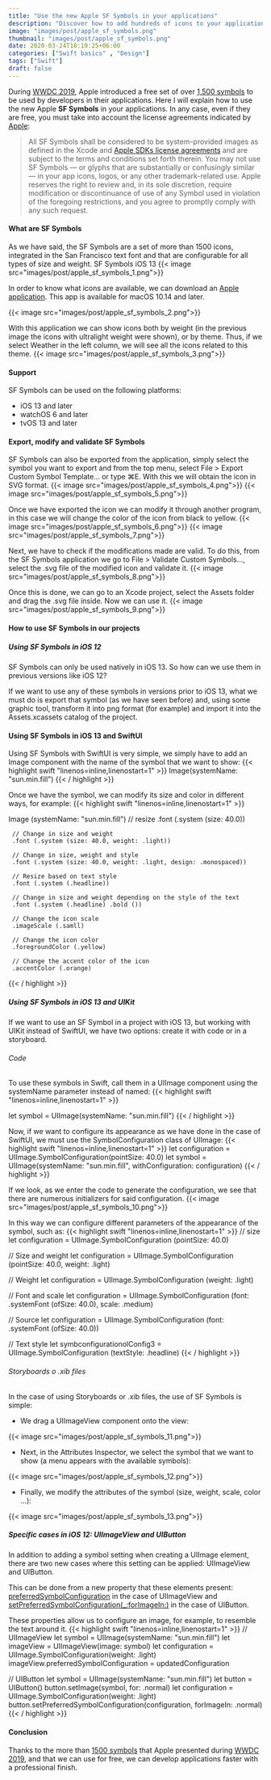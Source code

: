 ```yaml
---
title: "Use the new Apple SF Symbols in your applications"
description: "Discover how to add hundreds of icons to your applications using SF Symbols and how to customize them."
image: "images/post/apple_sf_symbols.png"
thumbnail: "images/post/apple_sf_symbols.png"
date: 2020-03-24T18:19:25+06:00
categories: ["Swift basics" , "Design"]
tags: ["Swift"]
draft: false
---
```

During [WWDC 2019](https://developer.apple.com/videos/wwdc2019/), Apple introduced a free set of over [1,500 symbols](https://developer.apple.com/videos/play/wwdc2019/206/) to be used by developers in their applications. Here I will explain how to use the new Apple **SF Symbols** in your applications. In any case, even if they are free, you must take into account the license agreements indicated by [Apple](https://developer.apple.com/design/human-interface-guidelines/sf-symbols/overview/):

> All SF Symbols shall be considered to be system-provided images as defined in the Xcode and [Apple SDKs license agreements](https://developer.apple.com/terms/) and are subject to the terms and conditions set forth therein. You may not use SF Symbols — or glyphs that are substantially or confusingly similar — in your app icons, logos, or any other trademark-related use. Apple reserves the right to review and, in its sole discretion, require modification or discontinuance of use of any Symbol used in violation of the foregoing restrictions, and you agree to promptly comply with any such request.

#### What are SF Symbols

As we have said, the SF Symbols are a set of more than 1500 icons, integrated in the San Francisco text font and that are configurable for all types of size and weight.
SF Symbols iOS 13
{{< image src="images/post/apple_sf_symbols_1.png">}}

In order to know what icons are available, we can download an [Apple application](https://developer.apple.com/design/downloads/SF-Symbols.dmg). This app is available for macOS 10.14 and later.

{{< image src="images/post/apple_sf_symbols_2.png">}}


With this application we can show icons both by weight (in the previous image the icons with ultralight weight were shown), or by theme. Thus, if we select Weather in the left column, we will see all the icons related to this theme.
{{< image src="images/post/apple_sf_symbols_3.png">}}

#### Support

SF Symbols can be used on the following platforms:

* iOS 13 and later
* watchOS 6 and later
* tvOS 13 and later

#### Export, modify and validate SF Symbols

SF Symbols can also be exported from the application, simply select the symbol you want to export and from the top menu, select File > Export Custom Symbol Template… or type ⌘E. With this we will obtain the icon in SVG format.
{{< image src="images/post/apple_sf_symbols_4.png">}}
{{< image src="images/post/apple_sf_symbols_5.png">}}


Once we have exported the icon we can modify it through another program, in this case we will change the color of the icon from black to yellow.
{{< image src="images/post/apple_sf_symbols_6.png">}}
{{< image src="images/post/apple_sf_symbols_7.png">}}


Next, we have to check if the modifications made are valid. To do this, from the SF Symbols application we go to File > Validate Custom Symbols…, select the .svg file of the modified icon and validate it.
{{< image src="images/post/apple_sf_symbols_8.png">}}


Once this is done, we can go to an Xcode project, select the Assets folder and drag the .svg file inside. Now we can use it.
{{< image src="images/post/apple_sf_symbols_9.png">}}

#### How to use SF Symbols in our projects
##### Using SF Symbols in iOS 12

SF Symbols can only be used natively in iOS 13. So how can we use them in previous versions like iOS 12?

If we want to use any of these symbols in versions prior to iOS 13, what we must do is export that symbol (as we have seen before) and, using some graphic tool, transform it into png format (for example) and import it into the Assets.xcassets catalog of the project.
#### Using SF Symbols in iOS 13 and SwiftUI

Using SF Symbols with SwiftUI is very simple, we simply have to add an Image component with the name of the symbol that we want to show:
{{< highlight swift  "linenos=inline,linenostart=1" >}}
Image(systemName: "sun.min.fill")
{{< / highlight >}}


Once we have the symbol, we can modify its size and color in different ways, for example:
{{< highlight swift  "linenos=inline,linenostart=1" >}}

Image (systemName: "sun.min.fill")
     // resize
     .font (.system (size: 40.0))

     // Change in size and weight
     .font (.system (size: 40.0, weight: .light))

     // Change in size, weight and style
     .font (.system (size: 40.0, weight: .light, design: .monospaced))

     // Resize based on text style
     .font (.system (.headline))

     // Change in size and weight depending on the style of the text
     .font (.system (.headline) .bold ())

     // Change the icon scale
     .imageScale (.samll)

     // Change the icon color
     .foregroundColor (.yellow)

     // Change the accent color of the icon
     .accentColor (.orange)
{{< / highlight >}}

##### Using SF Symbols in iOS 13 and UIKit

If we want to use an SF Symbol in a project with iOS 13, but working with UIKit instead of SwiftUI, we have two options: create it with code or in a storyboard.

###### Code

To use these symbols in Swift, call them in a UIImage component using the systemName parameter instead of named:
{{< highlight swift  "linenos=inline,linenostart=1" >}}

let symbol = UIImage(systemName: "sun.min.fill")
{{< / highlight >}}


Now, if we want to configure its appearance as we have done in the case of SwiftUI, we must use the SymbolConfiguration class of UIImage:
{{< highlight swift  "linenos=inline,linenostart=1" >}}
let configuration = UIImage.SymbolConfiguration(pointSize: 40.0)
let symbol = UIImage(systemName: "sun.min.fill", withConfiguration: configuration)
{{< / highlight >}}

If we look, as we enter the code to generate the configuration, we see that there are numerous initializers for said configuration.
{{< image src="images/post/apple_sf_symbols_10.png">}}


In this way we can configure different parameters of the appearance of the symbol, such as:
{{< highlight swift  "linenos=inline,linenostart=1" >}}
// size
let configuration = UIImage.SymbolConfiguration (pointSize: 40.0)

// Size and weight
let configuration = UIImage.SymbolConfiguration (pointSize: 40.0, weight: .light)

// Weight
let configuration = UIImage.SymbolConfiguration (weight: .light)

// Font and scale
let configuration = UIImage.SymbolConfiguration (font: .systemFont (ofSize: 40.0), scale: .medium)

// Source
let configuration = UIImage.SymbolConfiguration (font: .systemFont (ofSize: 40.0))

// Text style
let symbconfigurationolConfig3 = UIImage.SymbolConfiguration (textStyle: .headline)
{{< / highlight >}}


###### Storyboards o .xib files

In the case of using Storyboards or .xib files, the use of SF Symbols is simple:

* We drag a UIImageView component onto the view:

{{< image src="images/post/apple_sf_symbols_11.png">}}

* Next, in the Attributes Inspector, we select the symbol that we want to show (a menu appears with the available symbols):

{{< image src="images/post/apple_sf_symbols_12.png">}}


* Finally, we modify the attributes of the symbol (size, weight, scale, color …):

{{< image src="images/post/apple_sf_symbols_13.png">}}

##### Specific cases in iOS 12: UIImageView and UIButton

In addition to adding a symbol setting when creating a UIImage element, there are two new cases where this setting can be applied: UIImageView and UIButton.

This can be done from a new property that these elements present: [preferredSymbolConfiguration](https://developer.apple.com/documentation/uikit/uiimageview/3295948-preferredsymbolconfiguration) in the case of UIImageView and [setPreferredSymbolConfiguration(_:forImageIn:)](https://developer.apple.com/documentation/uikit/uibutton/3295915-setpreferredsymbolconfiguration) in the case of UIButton.

These properties allow us to configure an image, for example, to resemble the text around it.
{{< highlight swift  "linenos=inline,linenostart=1" >}}
// UIImageView
let symbol = UIImage(systemName: "sun.min.fill")
let imageView = UIImageView(image: symbol)
let configuration = UIImage.SymbolConfiguration(weight: .light)
imageView.preferredSymbolConfiguration = updatedConfiguration

// UIButton
let symbol = UIImage(systemName: "sun.min.fill")
let button = UIButton()
button.setImage(symbol, for: .normal)
let configuration = UIImage.SymbolConfiguration(weight: .light)
button.setPreferredSymbolConfiguration(configuration, forImageIn: .normal)
{{< / highlight >}}

#### Conclusion

Thanks to the more than [1500 symbols](https://developer.apple.com/videos/play/wwdc2019/206/) that Apple presented during [WWDC 2019](https://developer.apple.com/videos/wwdc2019/), and that we can use for free, we can develop applications faster with a professional finish.